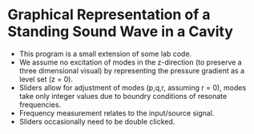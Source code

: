# Graphical Representation of a Standing Sound Wave in a Cavity
- This program is a small extension of some lab code. 
- We assume no excitation of modes in the z-direction (to preserve a three dimensional visual) by representing the pressure gradient as a level set (z = 0). 
- Sliders allow for adjustment of modes (p,q,r, assuming r = 0), modes take only integer values due to boundry conditions of resonate frequencies.
- Frequency measurement relates to the input/source signal. 
- Sliders occasionally need to be double clicked.

